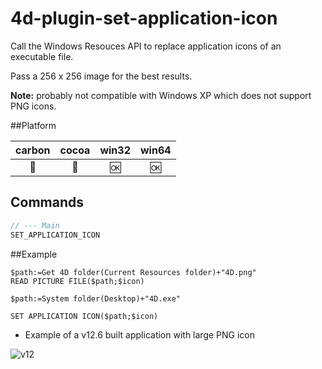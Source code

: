 4d-plugin-set-application-icon
==============================

Call the Windows Resouces API to replace application icons of an executable file.

Pass a 256 x 256 image for the best results.

**Note:** probably not compatible with Windows XP which does not support PNG icons.

##Platform

| carbon | cocoa | win32 | win64 |
|:------:|:-----:|:---------:|:---------:|
|🚫|🚫|🆗|🆗|

Commands
---

```c
// --- Main
SET_APPLICATION_ICON
```

##Example
```
$path:=Get 4D folder(Current Resources folder)+"4D.png"
READ PICTURE FILE($path;$icon)

$path:=System folder(Desktop)+"4D.exe"

SET APPLICATION ICON($path;$icon)
```

* Example of a v12.6 built application with large PNG icon
 
![v12](https://cloud.githubusercontent.com/assets/1725068/15647602/a56aff6a-269f-11e6-8e73-e5979182f170.png)
